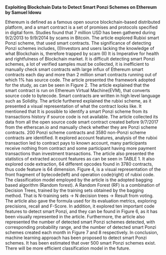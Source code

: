 **Exploiting Blockchain Data to Detect Smart Ponzi Schemes on Ethereum by Samuel Idowu**

Ethereum is defined as a famous open source blockchain-based distributed platform, and a smart contract is a set of promises and protocols specified in digital form. Studies found that 7 million USD
has been gathered during 9/2/2013 to 9/9/2014 by scams in Bitcoin. The article explored Rubixi smart Ponzi scheme, that used smart contracts. The significance of detecting Ponzi schemes includes, (I)Investors and users lacking the knowledge of what Blockchain is, therefore trapped by scam (II) It is Imperative for health and rightfulness of Blockchain market. It is difficult detecting smart Ponzi schemes, a lot of verified samples must be collected, it is inefficient to manually check smart contracts with large influx of Ethereum smart contracts each day and more than 2 million smart contracts running out of which 1% has source code. The article presented the framework adopted for the study, as can be seen in Figure 2. The article explained that the smart contract is run on Ethereum Virtual Machine(EVM), that converts source code to bytecode. Smart contracts are written in high level language such as Solidity. The article furthered explained the rubixi scheme, as it presented a visual representation of what the contract looks like. It mentioned that It is possible to identify a smart Ponzi scheme from its transactions history if source code is not available. The article collected its data from all the open source code smart contract created before 9/7/2017 from the etherscan.io and manually check whether they are Ponzi scheme contracts. 200 Ponzi scheme contracts and 3580 non-Ponzi scheme contracts are identified. It explored account features, analysis of the rubixi transaction led to contract pays to known account, many participants receive nothing from contract and some participant having more payment transactions than investment transactions. The article also presented the statistics of extracted account features as can be seen in TABLE 1. It also explored code extraction, 64 different opcodes found in 3780 contracts, thus code feature is 64 dimension. Figure 4, is a visual representation of the front fragment of bytecode(left) and operation code(right) of rubixi code. The classification model employed by the article is the adopted bagging based algorithm (Random forest). A Random Forest (RF) is a combination of Decision Trees, trained by the training sets obtained by the bagging method. That is N-training sets -> N decision trees -> Result from voting.
The article also gave the formula used for its evaluation metrics, exploring precisions, recall and F-Score. In addition, it explored ten important code features to detect smart Ponzi, and they can be found in Figure 6, as it has been visually represented in the article. Furthermore, the article also represented the number of detected smart Ponzi schemes detected, with corresponding probability range, and the number of detected smart Ponzi schemes created each month in Figure 7 and 8 respectively. In conclusion, machine learning approach has been proposed to detect smart Ponzi schemes. It has been estimated that over 500 smart Ponzi schemes exist. There will be more efficient classification model in the future.
